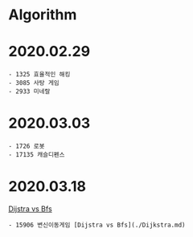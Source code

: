 # Algorithm

# 2020.02.29
	- 1325 효율적인 해킹
	- 3085 사탕 게임
	- 2933 미네랄

# 2020.03.03
	- 1726 로봇
	- 17135 캐슬디펜스

# 2020.03.18 

 [Dijstra vs Bfs](./Dijkstra.md)

	- 15906 변신이동게임 [Dijstra vs Bfs](./Dijkstra.md)



